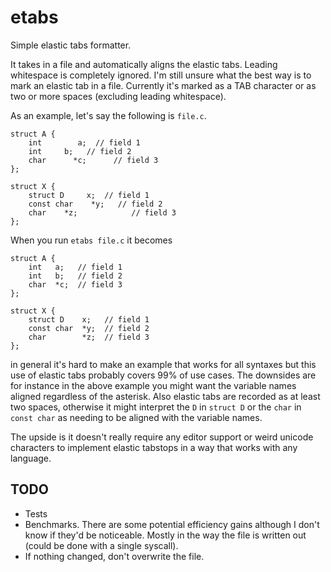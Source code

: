 etabs
=====

Simple elastic tabs formatter.

It takes in a file and automatically aligns the elastic tabs.  Leading
whitespace is completely ignored.  I'm still unsure what the best way is to
mark an elastic tab in a file.  Currently it's marked as a TAB character or as
two or more spaces (excluding leading whitespace).

As an example, let's say the following is `file.c`.

	struct A {
		int        a;  // field 1
		int     b;   // field 2
		char      *c;      // field 3
	};

	struct X {
		struct D     x;  // field 1
		const char    *y;   // field 2
		char    *z;            // field 3
	};

When you run `etabs file.c` it becomes

	struct A {
		int   a;   // field 1
		int   b;   // field 2
		char  *c;  // field 3
	};

	struct X {
		struct D    x;   // field 1
		const char  *y;  // field 2
		char        *z;  // field 3
	};

in general it's hard to make an example that works for all syntaxes but this use
of elastic tabs probably covers 99% of use cases.  The downsides are for
instance in the above example you might want the variable names aligned
regardless of the asterisk.  Also elastic tabs are recorded as at least two
spaces, otherwise it might interpret the `D` in `struct D` or the `char` in
`const char` as needing to be aligned with the variable names.

The upside is it doesn't really require any editor support or weird unicode
characters to implement elastic tabstops in a way that works with any language.

TODO
----

- Tests
- Benchmarks.  There are some potential efficiency gains although I don't know
  if they'd be noticeable.  Mostly in the way the file is written out (could
  be done with a single syscall).
- If nothing changed, don't overwrite the file.

